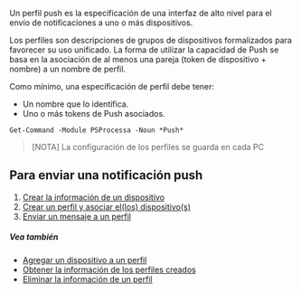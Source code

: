 Un perfil push es la especificación de una interfaz de alto nivel para el envío de notificaciones a uno o más dispositivos. 

Los perfiles son descripciones de grupos de dispositivos formalizados para favorecer su uso unificado. La forma de utilizar la capacidad de Push se basa en la asociación de al menos una pareja (token de dispositivo + nombre) a un nombre de perfil.

Como mínimo, una especificación de perfil debe tener:

* Un nombre que lo identifica.
* Uno o más tokens de Push asociados.

```
Get-Command -Module PSProcessa -Noun *Push*
```

> [NOTA]
> La configuración de los perfiles se guarda en cada PC

## Para enviar una notificación push

1. [Crear la información de un dispositivo](New-PushbulletToken.md)
2. [Crear un perfil y asociar el(los) dispositivo(s)](Set-PushbulletProfile.md)
3. [Enviar un mensaje a un perfil](Send-PushbulletMessage.md)


##### Vea también
* [Agregar un dispositivo a un perfil](Add-PushbulletToken.md)
* [Obtener la información de los perfiles creados](Get-PushbulletProfile.md)
* [Eliminar la información de un perfil](Remove-PushbulletProfile.md)
